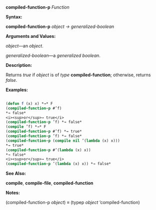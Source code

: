 **compiled-function-p** *Function* 



**Syntax:** 



**compiled-function-p** *object → generalized-boolean* 



**Arguments and Values:** 



*object*—an *object*. 



*generalized-boolean*—a *generalized boolean*. 



**Description:** 



Returns *true* if *object* is of *type* **compiled-function**; otherwise, returns *false*. 















**Examples:**
```lisp
 
(defun f (x) x) *→* F 
(compiled-function-p #’f) 
*→ false* 
<i><sup>or</sup>→ true</i> 
(compiled-function-p ’f) *→ false* 
(compile ’f) *→* F 
(compiled-function-p #’f) *→ true* 
(compiled-function-p ’f) *→ false* 
(compiled-function-p (compile nil ’(lambda (x) x))) 
*→ true* 
(compiled-function-p #’(lambda (x) x)) 
*→ false* 
<i><sup>or</sup>→ true</i> 
(compiled-function-p ’(lambda (x) x)) *→ false* 

```
**See Also:** 



**compile**, **compile-file**, **compiled-function** 



**Notes:** 



(compiled-function-p *object*) *≡* (typep *object* ’compiled-function) 



